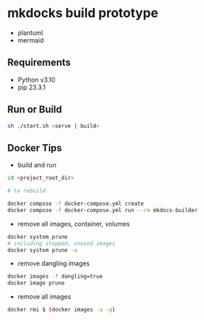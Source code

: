 # mkdocks build prototype

- plantuml
- mermaid

## Requirements

- Python v3.10 
- pip 23.3.1

## Run or Build

```bash
sh ./start.sh <serve | build>
```

## Docker Tips

- build and run

```bash
cd <project_root_dir>

# to rebuild

docker compose -f docker-compose.yml create
docker compose -f docker-compose.yml run --rm mkdocs-builder
```

- remove all images, container, volumes

```bash
docker system prune
# including stopped, unused images
docker system prune -a
```

- remove dangling images

```bash
docker images -f dangling=true
docker image prune
```

- remove all images

```bash
docker rmi $ (docker images -a -q)
```
